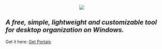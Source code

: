 <p align="center">
  <img src="https://downloads.portals-app.com/images%2Fportals_biglogo_text-as-path_white.svg?alt=media" />
</p>

## _A free, simple, lightweight and customizable tool for desktop organization on Windows._

Get it here: [Get Portals](https://portals-app.com)
